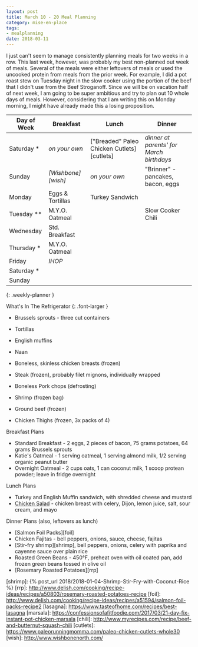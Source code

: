 ```yaml
---
layout: post
title: March 10 - 20 Meal Planning
category: mise-en-place
tags:
- mealplanning
date: 2018-03-11
---
```


I just can't seem to manage consistently planning meals for two weeks in a row. This last week, however, was probably my best non-planned out week of meals. Several of the meals were either leftovers of meals or used the uncooked protein from meals from the prior week. For example, I did a pot roast stew on Tuesday night in the slow cooker using the portion of the beef that I didn't use from the Beef Stroganoff. Since we will be on vacation half of next week, I am going to be super ambitious and try to plan out 10 whole days of meals.  However, considering that I am writing this on Monday morning, I might have already made this a losing proposition.

|Day of Week| Breakfast         | Lunch                         | Dinner                      |
|-----------|-------------------|-------------------------------|-----------------------------|
|Saturday  *| _on your own_     | ["Breaded" Paleo Chicken Cutlets][cutlets] | _dinner at parents' for March birthdays_ |
|Sunday     | _[Wishbone][wish]_ | _on your own_                | "Brinner" - pancakes, bacon, eggs |
|Monday     | Eggs & Tortillas  | Turkey Sandwich               | |
|Tuesday  **| M.Y.O. Oatmeal    |  | Slow Cooker Chili |
|Wednesday  | Std. Breakfast    |  |  |
|Thursday  *| M.Y.O. Oatmeal    |  |  |
|Friday     | _IHOP_            |  |  |
|Saturday  *|                   |  |  |
|Sunday     |                   |  |  |
{: .weekly-planner }

What's In The Refrigerator
{: .font-larger }

- Brussels sprouts - three cut containers

- Tortillas
- English muffins
- Naan

- Boneless, skinless chicken breasts (frozen)
- Steak (frozen), probably filet mignons, individually wrapped
- Boneless Pork chops (defrosting)
- Shrimp (frozen bag)
- Ground beef (frozen)
- Chicken Thighs (frozen, 3x packs of 4)

Breakfast Plans

- Standard Breakfast - 2 eggs, 2 pieces of bacon, 75 grams potatoes, 64 grams Brussels sprouts
- Katie's Oatmeal - 1 serving oatmeal, 1 serving almond milk, 1/2 serving organic peanut butter
- Overnight Oatmeal - 2 cups oats, 1 can coconut milk, 1 scoop protean powder; leave in fridge overnight

Lunch Plans

- Turkey and English Muffin sandwich, with shredded cheese and mustard
- [Chicken Salad][chksalad] - chicken breast with celery, Dijon, lemon juice, salt, sour cream, and mayo

Dinner Plans (also, leftovers as lunch)

- [Salmon Foil Packs][foil]
- Chicken Fajitas - bell peppers, onions, sauce, cheese, fajitas
- [Stir-fry shrimp][shrimp], bell peppers, onions, celery with paprika and cayenne sauce over plain rice
- Roasted Green Beans - 450&deg;F, preheat oven with oil coated pan, add frozen green beans tossed in olive oil
- [Rosemary Roasted Potatoes][rrp]

[chksalad]: <http://www.geniuskitchen.com/recipe/weight-watchers-chicken-salad-162386>
[shrimp]: {% post_url 2018/2018-01-04-Shrimp-Stir-Fry-with-Coconut-Rice %}
[rrp]: <http://www.delish.com/cooking/recipe-ideas/recipes/a50803/rosemary-roasted-potatoes-recipe>
[foil]: <http://www.delish.com/cooking/recipe-ideas/recipes/a51594/salmon-foil-packs-recipe2>
[lasagna]: <https://www.tasteofhome.com/recipes/best-lasagna>
[marsala]: <https://confessionsofafitfoodie.com/2017/03/21-day-fix-instant-pot-chicken-marsala>
[chili]: <http://www.myrecipes.com/recipe/beef-and-butternut-squash-chili>
[cutlets]: <https://www.paleorunningmomma.com/paleo-chicken-cutlets-whole30>
[wish]: <http://www.wishbonenorth.com/>